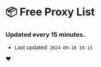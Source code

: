 # :package: Free Proxy List
### Updated every 15 minutes.

- Last updated: `2024-09-18 19:15`

:heart:
